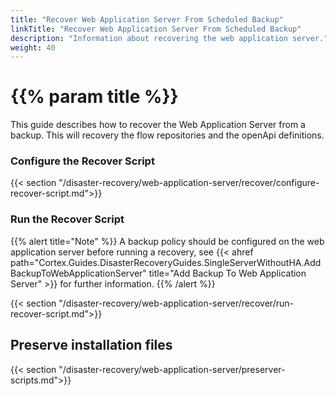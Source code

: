 ```yaml
---
title: "Recover Web Application Server From Scheduled Backup"
linkTitle: "Recover Web Application Server From Scheduled Backup"
description: "Information about recovering the web application server."
weight: 40
---
```


# {{% param title %}}

This guide describes how to recover the Web Application Server from a backup. This will recovery the flow repositories and the openApi definitions.

### Configure the Recover Script

{{< section "/disaster-recovery/web-application-server/recover/configure-recover-script.md">}}

### Run the Recover Script

{{% alert title="Note" %}}
A backup policy should be configured on the web application server before running a recovery, see {{< ahref path="Cortex.Guides.DisasterRecoveryGuides.SingleServerWithoutHA.AddBackupToWebApplicationServer" title="Add Backup To Web Application Server" >}} for further information.
{{% /alert %}}

{{< section "/disaster-recovery/web-application-server/recover/run-recover-script.md">}}

## Preserve installation files

{{< section "/disaster-recovery/web-application-server/preserver-scripts.md">}}